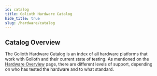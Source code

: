 ```yaml
---
id: catalog
title: Golioth Hardware Catalog
hide_title: true
slug: /hardware/catalog
---
```


## Catalog Overview

The Golioth Hardware Catalog is an index of all hardware platforms that work with Golioth and their current state of testing. As mentioned on the [Hardware Overview](/hardware) page, there are different levels of support, depending on who has tested the hardware and to what standard.